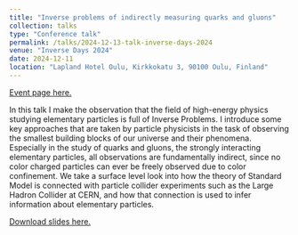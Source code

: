```yaml
---
title: "Inverse problems of indirectly measuring quarks and gluons"
collection: talks
type: "Conference talk"
permalink: /talks/2024-12-13-talk-inverse-days-2024
venue: "Inverse Days 2024"
date: 2024-12-11
location: "Lapland Hotel Oulu, Kirkkokatu 3, 90100 Oulu, Finland"
---
```


[Event page here.](https://fips.fi/inverse-days-2024/)

In this talk I make the observation that the field of high-energy physics studying elementary particles is full of Inverse Problems. I introduce some key approaches that are taken by particle physicists in the task of observing the smallest building blocks of our universe and their phenomena. Especially in the study of quarks and gluons, the strongly interacting elementary particles, all observations are fundamentally indirect, since no color charged particles can ever be freely observed due to color confinement. We take a surface level look into how the theory of Standard Model is connected with particle collider experiments such as the Large Hadron Collider at CERN, and how that connection is used to infer information about elementary particles.

[Download slides here.](https://hhannine.github.io/files/inversedays2024-Hänninen.pdf)
